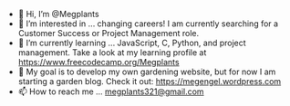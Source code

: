 - 👋 Hi, I’m @Megplants
- 👀 I’m interested in ... changing careers! I am currently searching for a Customer Success or Project Management role.
- 🌱 I’m currently learning ... JavaScript, C, Python, and project management. Take a look at my learning profile at https://www.freecodecamp.org/Megplants
- 💞️ My goal is to develop my own gardening website, but for now I am starting a garden blog. Check it out: https://megengel.wordpress.com
- 📫 How to reach me ... megplants321@gmail.com

<!---
Megplants/Megplants is a ✨ special ✨ repository because its `README.md` (this file) appears on your GitHub profile.
You can click the Preview link to take a look at your changes.
--->
